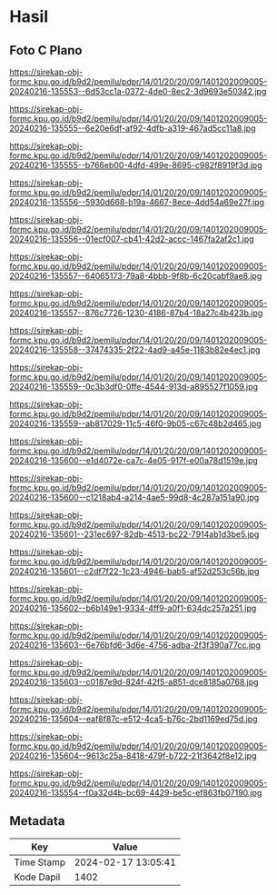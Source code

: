 # Hasil

## Foto C Plano

https://sirekap-obj-formc.kpu.go.id/b9d2/pemilu/pdpr/14/01/20/20/09/1401202009005-20240216-135553--6d53cc1a-0372-4de0-8ec2-3d9693e50342.jpg

https://sirekap-obj-formc.kpu.go.id/b9d2/pemilu/pdpr/14/01/20/20/09/1401202009005-20240216-135555--6e20e6df-af92-4dfb-a319-467ad5cc11a8.jpg

https://sirekap-obj-formc.kpu.go.id/b9d2/pemilu/pdpr/14/01/20/20/09/1401202009005-20240216-135555--b766eb00-4dfd-499e-8695-c982f8919f3d.jpg

https://sirekap-obj-formc.kpu.go.id/b9d2/pemilu/pdpr/14/01/20/20/09/1401202009005-20240216-135556--5930d668-b19a-4667-8ece-4dd54a69e27f.jpg

https://sirekap-obj-formc.kpu.go.id/b9d2/pemilu/pdpr/14/01/20/20/09/1401202009005-20240216-135556--01ecf007-cb41-42d2-accc-1467fa2af2c1.jpg

https://sirekap-obj-formc.kpu.go.id/b9d2/pemilu/pdpr/14/01/20/20/09/1401202009005-20240216-135557--64065173-79a8-4bbb-9f8b-6c20cabf9ae8.jpg

https://sirekap-obj-formc.kpu.go.id/b9d2/pemilu/pdpr/14/01/20/20/09/1401202009005-20240216-135557--876c7726-1230-4186-87b4-18a27c4b423b.jpg

https://sirekap-obj-formc.kpu.go.id/b9d2/pemilu/pdpr/14/01/20/20/09/1401202009005-20240216-135558--37474335-2f22-4ad9-a45e-1183b82e4ec1.jpg

https://sirekap-obj-formc.kpu.go.id/b9d2/pemilu/pdpr/14/01/20/20/09/1401202009005-20240216-135559--0c3b3df0-0ffe-4544-913d-a895527f1059.jpg

https://sirekap-obj-formc.kpu.go.id/b9d2/pemilu/pdpr/14/01/20/20/09/1401202009005-20240216-135559--ab817029-11c5-46f0-9b05-c67c48b2d465.jpg

https://sirekap-obj-formc.kpu.go.id/b9d2/pemilu/pdpr/14/01/20/20/09/1401202009005-20240216-135600--e1d4072e-ca7c-4e05-917f-e00a78d1519e.jpg

https://sirekap-obj-formc.kpu.go.id/b9d2/pemilu/pdpr/14/01/20/20/09/1401202009005-20240216-135600--c1218ab4-a214-4ae5-99d8-4c287a151a90.jpg

https://sirekap-obj-formc.kpu.go.id/b9d2/pemilu/pdpr/14/01/20/20/09/1401202009005-20240216-135601--231ec697-82db-4513-bc22-7914ab1d3be5.jpg

https://sirekap-obj-formc.kpu.go.id/b9d2/pemilu/pdpr/14/01/20/20/09/1401202009005-20240216-135601--c2df7f22-1c23-4946-bab5-af52d253c56b.jpg

https://sirekap-obj-formc.kpu.go.id/b9d2/pemilu/pdpr/14/01/20/20/09/1401202009005-20240216-135602--b6b149e1-9334-4ff9-a0f1-634dc257a251.jpg

https://sirekap-obj-formc.kpu.go.id/b9d2/pemilu/pdpr/14/01/20/20/09/1401202009005-20240216-135603--6e76bfd6-3d6e-4756-adba-2f3f390a77cc.jpg

https://sirekap-obj-formc.kpu.go.id/b9d2/pemilu/pdpr/14/01/20/20/09/1401202009005-20240216-135603--c0187e9d-824f-42f5-a851-dce8185a0768.jpg

https://sirekap-obj-formc.kpu.go.id/b9d2/pemilu/pdpr/14/01/20/20/09/1401202009005-20240216-135604--eaf8f87c-e512-4ca5-b76c-2bd1169ed75d.jpg

https://sirekap-obj-formc.kpu.go.id/b9d2/pemilu/pdpr/14/01/20/20/09/1401202009005-20240216-135604--9613c25a-8418-479f-b722-21f3642f8e12.jpg

https://sirekap-obj-formc.kpu.go.id/b9d2/pemilu/pdpr/14/01/20/20/09/1401202009005-20240216-135554--f0a32d4b-bc69-4429-be5c-ef863fb07190.jpg


## Metadata

| Key        | Value               |
| ---------- | ------------------- |
| Time Stamp | 2024-02-17 13:05:41 |
| Kode Dapil | 1402                |



